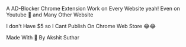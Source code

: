 A AD-Blocker Chrome Extension 
Work on Every Website 
yeah! Even on Youtube 🤭 and Many Other Website

I don't Have $5 so I Cant Publish On Chrome Web Store 😂😂

Made With 💖 By Akshit Suthar
